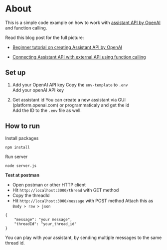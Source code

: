 # About
This is a simple code example on how to work with [assistant API by OpenAI](https://platform.openai.com/docs/assistants/overview) and function calling.

Read this blog post for the full picture:
- [Beginner tutorial on creating Assistant API by OpenAI](https://serpapi.com/blog/assistant-api-openai-beginner-tutorial/)

- [Connecting Assistant API with external API using function calling](connect-assistant-api-to-the-internet-openai-x-google)

## Set up

1. Add your OpenAI API key
Copy the `env-template` to `.env`  
Add your openAI API key

2. Get assistant id
You can create a new assistant via GUI (platform.openai.com) or programmaticaly and get the id  
Add the ID to the `.env` file as well.

## How to run

Install packages
```
npm install
```

Run server
```
node server.js
```

**Test at postman**
- Open postman or other HTTP client
- Hit `http://localhost:3000/thread` with GET method
- Copy the threadId
- Hit `http://localhost:3000/message` with POST method
Attach this as `Body > raw > json`

```
{
    "message": "your message",
    "threadId": "your_thread_id"
}
```

You can play with your assistant, by sending multiple messages to the same thread id.